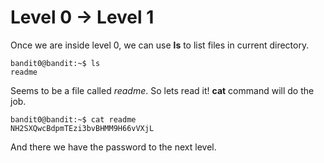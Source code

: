 # Level 0 -> Level 1
Once we are inside level 0, we can use **ls** to list files in current directory. 
```console
bandit0@bandit:~$ ls
readme
```
Seems to be a file called *readme*. So lets read it! **cat** command will do the job.
```console
bandit0@bandit:~$ cat readme
NH2SXQwcBdpmTEzi3bvBHMM9H66vVXjL
```
And there we have the password to the next level.
